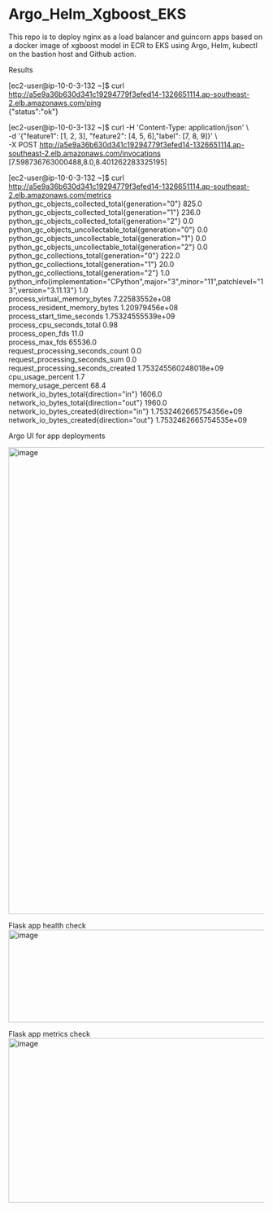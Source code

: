 # Argo_Helm_Xgboost_EKS

This repo is to deploy nginx as a load balancer and guincorn apps based on a docker image of xgboost model in ECR to EKS using Argo, Helm, kubectl on the bastion host and Github action.  




Results  

[ec2-user@ip-10-0-3-132 ~]$ curl http://a5e9a36b630d341c19294779f3efed14-1326651114.ap-southeast-2.elb.amazonaws.com/ping  
{"status":"ok"}  

[ec2-user@ip-10-0-3-132 ~]$ curl -H 'Content-Type: application/json' \  
   -d '{"feature1": [1, 2, 3], "feature2": [4, 5, 6],"label": [7, 8, 9]}' \  
   -X POST http://a5e9a36b630d341c19294779f3efed14-1326651114.ap-southeast-2.elb.amazonaws.com/invocations   
[7.598736763000488,8.0,8.401262283325195]  


[ec2-user@ip-10-0-3-132 ~]$ curl http://a5e9a36b630d341c19294779f3efed14-1326651114.ap-southeast-2.elb.amazonaws.com/metrics  
python_gc_objects_collected_total{generation="0"} 825.0  
python_gc_objects_collected_total{generation="1"} 236.0  
python_gc_objects_collected_total{generation="2"} 0.0  
python_gc_objects_uncollectable_total{generation="0"} 0.0  
python_gc_objects_uncollectable_total{generation="1"} 0.0  
python_gc_objects_uncollectable_total{generation="2"} 0.0  
python_gc_collections_total{generation="0"} 222.0  
python_gc_collections_total{generation="1"} 20.0  
python_gc_collections_total{generation="2"} 1.0  
python_info{implementation="CPython",major="3",minor="11",patchlevel="13",version="3.11.13"} 1.0  
process_virtual_memory_bytes 7.22583552e+08  
process_resident_memory_bytes 1.20979456e+08  
process_start_time_seconds 1.75324555539e+09  
process_cpu_seconds_total 0.98  
process_open_fds 11.0  
process_max_fds 65536.0  
request_processing_seconds_count 0.0  
request_processing_seconds_sum 0.0  
request_processing_seconds_created 1.753245560248018e+09  
cpu_usage_percent 1.7  
memory_usage_percent 68.4  
network_io_bytes_total{direction="in"} 1606.0  
network_io_bytes_total{direction="out"} 1960.0  
network_io_bytes_created{direction="in"} 1.7532462665754356e+09  
network_io_bytes_created{direction="out"} 1.7532462665754535e+09  

Argo UI for app deployments  

<img width="1850" height="917" alt="image" src="https://github.com/user-attachments/assets/d373b8c8-3ccb-4657-b583-74c635d7a099" />  

Flask app health check    
<img width="1044" height="182" alt="image" src="https://github.com/user-attachments/assets/9d1f7f6d-854e-45c0-8699-efaabc511921" />  

Flask app metrics check     
<img width="1869" height="323" alt="image" src="https://github.com/user-attachments/assets/3e7dbba5-aa15-40a6-a429-98b280e30e98" />



